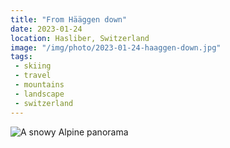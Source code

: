 ```yaml
---
title: "From Hääggen down"
date: 2023-01-24
location: Hasliber, Switzerland
image: "/img/photo/2023-01-24-haaggen-down.jpg"
tags:
 - skiing
 - travel
 - mountains
 - landscape
 - switzerland
---
```


![A snowy Alpine panorama](/img/photo/2023-01-24-haaggen-down.jpg)
